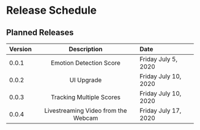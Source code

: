 # Release Schedule

## Planned Releases

| Version       | Description   | Date  |
| ------------- |:-------------:| :-----|
| 0.0.1         |Emotion Detection Score |  Friday July 5, 2020 |
| 0.0.2      | UI Upgrade    |  Friday July 10, 2020 |
| 0.0.3 |  Tracking Multiple Scores | Friday July 10, 2020 |
| 0.0.4 |  Livestreaming Video from the Webcam | Friday July 17, 2020  |
